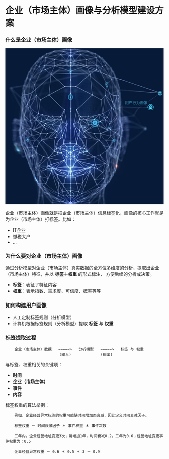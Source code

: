 企业（市场主体）画像与分析模型建设方案
====================================================================================
### 什么是企业（市场主体）画像

![企业（市场主体）画像](img/p1.jpg)

企业（市场主体）画像就是把企业（市场主体）信息标签化，画像的核心工作就是为企业（市场主体）打标签。比如：
+ IT企业
+ 缴税大户
+ ...

### 为什么要对企业（市场主体）画像
通过分析模型对企业（市场主体）真实数据的全方位多维度的分析，提取出企业（市场主体）特征，并以 **标签＋权重** 的形式标注，
方便后续的分析或决策。
+ **标签**：表征了特征内容
+ **权重**：表示指数、需求度、可信度、概率等等

### 如何构建用户画像
+ 人工定制标签规则（分析模型）
+ 计算机根据标签规则（分析模型）提取 **标签** 与 **权重**

### 标签提取过程
```                                  
    企业（市场主体）数据   =====>   分析模型   =====>   标签 与 权重   
                        (输入)             (输出)  
```
与标签、权重相关的关键项：
+ **时间**
+ **企业（市场主体）**
+ **事件**
+ **内容**

标签权重的算法举例：
```
    例如，企业经营异常标签的权重可能随时间增加而衰减，因此定义时间衰减因子。

    标签权重 ＝ 时间衰减因子 ＊ 事件权重 ＊ 事件次数

    三年内，企业经营地址变更3次；每增加1年，时间衰减0.2，三年为0.6；经营地址变更事件权重为：0.5

    企业经营异常权重 ＝ 0.6 ＊ 0.5 ＊ 3 ＝ 0.9
```






